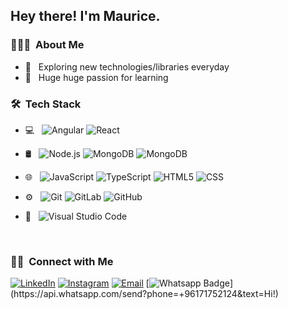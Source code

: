 
<h2> Hey there! I'm Maurice.</h2>

<h3> 👨🏻‍💻 &nbsp;About Me </h3>

- 🤔 &nbsp; Exploring new technologies/libraries everyday
- 🌱 &nbsp; Huge huge passion for learning

<h3> 🛠 &nbsp;Tech Stack</h3>

- 💻 &nbsp;
![Angular](https://img.shields.io/badge/-Angular-DD0031?style=flat-square&logo=angular)
![React](https://img.shields.io/badge/-React-333333?style=flat&logo=react)

 - 🛢 &nbsp;
  ![Node.js](https://img.shields.io/badge/-Node.js-333333?style=flat&logo=node.js)
  ![MongoDB](https://img.shields.io/badge/-MongoDB-333333?style=flat&logo=mongodb)
  ![MongoDB](https://img.shields.io/badge/-GraphQl-333333?style=flat&logo=graphql)

- 🌐 &nbsp;
  ![JavaScript](https://img.shields.io/badge/-JavaScript-333333?style=flat&logo=javascript)
  ![TypeScript](https://img.shields.io/badge/-TypeScript-007ACC?style=flat-square&logo=typescript)
  ![HTML5](https://img.shields.io/badge/-HTML5-333333?style=flat&logo=HTML5)
  ![CSS](https://img.shields.io/badge/-CSS-333333?style=flat&logo=CSS3&logoColor=1572B6)

- ⚙️ &nbsp;
![Git](https://img.shields.io/badge/-Git-F05032?style=flat-square&logo=git&logoColor=white)
![GitLab](https://img.shields.io/badge/-GitLab-FCA121?style=flat-square&logo=gitlab)
![GitHub](https://img.shields.io/badge/-GitHub-181717?style=flat-square&logo=github)

- 🔧 &nbsp;
  ![Visual Studio Code](https://img.shields.io/badge/-Visual%20Studio%20Code-333333?style=flat&logo=visual-studio-code&logoColor=007ACC)


<br/>

<h3> 🤝🏻 &nbsp;Connect with Me </h3>

<p align="center">

<a href="https://www.linkedin.com/in/maurice-arida-b90856177/"><img alt="LinkedIn" src="https://img.shields.io/badge/LinkedIn-Maurice%20Arida%20-blue?style=flat-square&logo=linkedin"></a>
<a href="https://www.instagram.com/iammauricearida/"><img alt="Instagram" src="https://img.shields.io/badge/Instagram-maurice_-blue?style=flat-square&logo=instagram"></a>
<a href="mailto:maurice.arida66@gmail.com"><img alt="Email" src="https://img.shields.io/badge/Email-maurice.arida66@gmail.com-blue?style=flat-square&logo=gmail"></a>
 [![Whatsapp Badge](https://img.shields.io/badge/-Whatsapp-4CA143?style=flat-square&labelColor=4CA143&logo=whatsapp&logoColor=white&link=https://api.whatsapp.com/send?phone=5581984434580&text=Hi!)](https://api.whatsapp.com/send?phone=+96171752124&text=Hi!)
</p>

